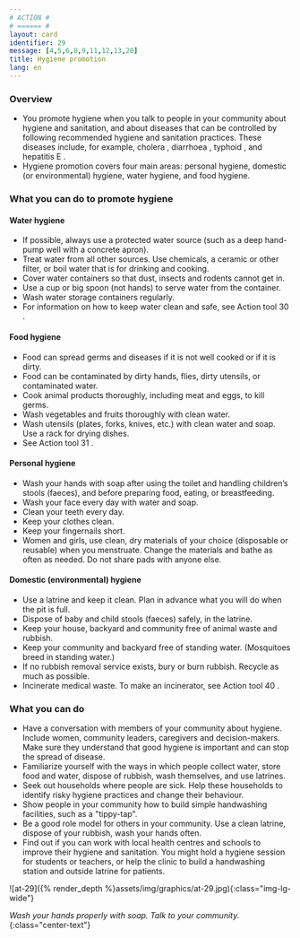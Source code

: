 ```yaml
---
# ACTION #
# ====== #
layout: card
identifier: 29
message: [4,5,6,8,9,11,12,13,20]
title: Hygiene promotion
lang: en
---
```


### Overview

- You promote hygiene when you talk to people in your community about hygiene and sanitation, and about diseases that can be controlled by following recommended hygiene and sanitation practices. These diseases include, for example, cholera <a class="crosslink" href="{% render_depth %}{% render_link disease|2 %}"><i class="fas fa-external-link-alt" aria-hidden="true"></i></a>, diarrhoea <a class="crosslink" href="{% render_depth %}{% render_link disease|2 %}"><i class="fas fa-external-link-alt" aria-hidden="true"></i></a>, typhoid <a class="crosslink" href="{% render_depth %}{% render_link disease|5 %}"><i class="fas fa-external-link-alt" aria-hidden="true"></i></a>, and hepatitis E <a class="crosslink" href="{% render_depth %}{% render_link disease|4 %}"><i class="fas fa-external-link-alt" aria-hidden="true"></i></a>.
- Hygiene promotion covers four main areas: personal hygiene, domestic (or environmental) hygiene, water hygiene, and food hygiene.

### What you can do to promote hygiene

#### Water hygiene

- If possible, always use a protected water source (such as a deep hand-pump well with a concrete apron).
- Treat water from all other sources. Use chemicals, a ceramic or other filter, or boil water that is for drinking and cooking.
- Cover water containers so that dust, insects and rodents cannot get in.
- Use a cup or big spoon (not hands) to serve water from the container.
- Wash water storage containers regularly.
- For information on how to keep water clean and safe, see Action tool 30 <a class="crosslink" href="{% render_depth %}{% render_link action|30 %}"><i class="fas fa-external-link-alt" aria-hidden="true"></i></a>.

#### Food hygiene

- Food can spread germs and diseases if it is not well cooked or if it is dirty.
- Food can be contaminated by dirty hands, flies, dirty utensils, or contaminated water.
- Cook animal products thoroughly, including meat and eggs, to kill germs.
- Wash vegetables and fruits thoroughly with clean water.
- Wash utensils (plates, forks, knives, etc.) with clean water and soap. Use a rack for drying dishes.
- See Action tool 31 <a class="crosslink" href="{% render_depth %}{% render_link action|31 %}"><i class="fas fa-external-link-alt" aria-hidden="true"></i></a>.

#### Personal hygiene

- Wash your hands with soap after using the toilet and handling children’s stools (faeces), and before preparing food, eating, or breastfeeding.
- Wash your face every day with water and soap.
- Clean your teeth every day.
- Keep your clothes clean.
- Keep your fingernails short.
- Women and girls, use clean, dry materials of your choice (disposable or reusable) when you menstruate. Change the materials and bathe as often as needed. Do not share pads with anyone else.

#### Domestic (environmental) hygiene

- Use a latrine and keep it clean. Plan in advance what you will do when the pit is full.
- Dispose of baby and child stools (faeces) safely, in the latrine.
- Keep your house, backyard and community free of animal waste and rubbish.
- Keep your community and backyard free of standing water. (Mosquitoes breed in standing water.)
- If no rubbish removal service exists, bury or burn rubbish. Recycle as much as possible.
- Incinerate medical waste. To make an incinerator, see Action tool 40 <a class="crosslink" href="{% render_depth %}{% render_link action|40 %}"><i class="fas fa-external-link-alt" aria-hidden="true"></i></a>.

### What you can do

- Have a conversation with members of your community about hygiene. Include women, community leaders, caregivers and decision-makers. Make sure they understand that good hygiene is important and can stop the spread of disease.
- Familiarize yourself with the ways in which people collect water, store food and water, dispose of rubbish, wash themselves, and use latrines.
- Seek out households where people are sick. Help these households to identify risky hygiene practices and change their behaviour.
- Show people in your community how to build simple handwashing facilities, such as a "tippy-tap".
- Be a good role model for others in your community. Use a clean latrine, dispose of your rubbish, wash your hands often.
- Find out if you can work with local health centres and schools to improve their hygiene and sanitation. You might hold a hygiene session for students or teachers, or help the clinic to build a handwashing station and outside latrine for patients.

![at-29]({% render_depth %}assets/img/graphics/at-29.jpg){:class="img-lg-wide"}

*Wash your hands properly with soap. Talk to your community.*
{:class="center-text"}
